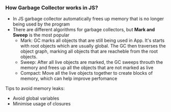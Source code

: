 ### How Garbage Collector works in JS?

- In JS garbage collector automatically frees up memory that is no longer being used by the program
- There are different algorithms for garbage collectors, but **Mark and Sweep** is the most popular
  - Mark: GC marks all objects that are still being used in App. It's starts with root objects which are usually global. The GC then traverses the object graph, marking all objects that are reacheble from the root objects.
  - Sweep: After all live objects are marked, the GC sweeps throuth the memory and frees up all the objects that are not marked as live
  - Compact: Move all the live objects together to create blocks of memory, which can help improve perfomance

Tips to avoid memory leaks:

- Avoid global variables
- Minimise usage of closures